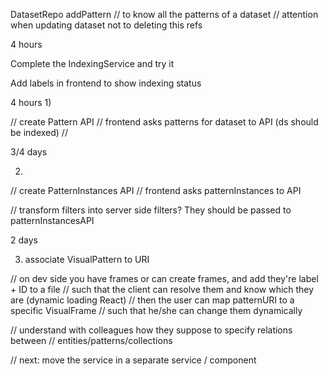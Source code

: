 DatasetRepo
	addPattern	// to know all the patterns of a dataset
			// attention when updating dataset not to deleting this refs


4 hours
	
Complete the IndexingService and try it

Add labels in frontend to show indexing status


4 hours
1)

// create Pattern API
//	frontend asks patterns for dataset to API (ds should be indexed)
//	


3/4 days

2)

// create PatternInstances API
//	frontend asks patternInstances to API

// transform filters into server side filters? They should be passed to patternInstancesAPI


2 days

3) associate VisualPattern to URI

// on dev side you have frames or can create frames, and add they're label + ID to a file
//	such that the client can resolve them and know which they are (dynamic loading React)
//	then the user can map patternURI to a specific VisualFrame
//	such that he/she can change them dynamically





// understand with colleagues how they suppose to specify relations between 
//	entities/patterns/collections

// next: move the service in a separate service / component
